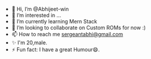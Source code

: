 - 👋 Hi, I’m @Abhijeet-win
- 👀 I’m interested in ...
- 🌱 I’m currently learning Mern Stack
- 💞️ I’m looking to collaborate on Custom ROMs for now :)
- 📫 How to reach me sergeantabhi@gmail.com
- ✨ I'm 20,male.
- ⚡ Fun fact: I have a great Humour😄.

<!---
Abhijeet-win/Abhijeet-win is a ✨ special ✨ repository because its `README.md` (this file) appears on your GitHub profile.
You can click the Preview link to take a look at your changes.
--->

